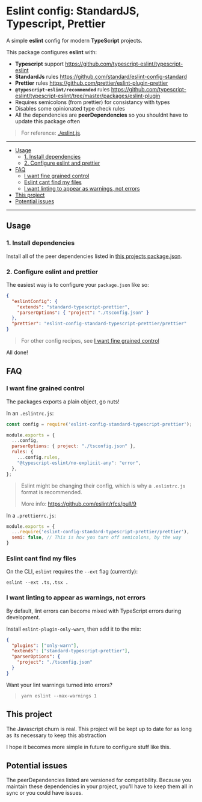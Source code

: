 # Eslint config: StandardJS, Typescript, Prettier

A simple **eslint** config for modern **TypeScript** projects.

This package configures **eslint** with:
- **Typescript** support https://github.com/typescript-eslint/typescript-eslint
- **StandardJs** rules https://github.com/standard/eslint-config-standard
- **Prettier** rules https://github.com/prettier/eslint-plugin-prettier
- **`@typescript-eslint/recommended`** rules https://github.com/typescript-eslint/typescript-eslint/tree/master/packages/eslint-plugin
- Requires semicolons (from prettier) for consistancy with types
- Disables some opinionated type check rules
- All the dependencies are **peerDependencies** so you shouldnt have to update this package often

> For reference: [./eslint.js](./eslint.js).

----------

+ [Usage](#usage)
  + [1. Install dependencies](#1-install-dependencies)
  + [2. Configure eslint and prettier](#2-configure-eslint-and-prettier)
+ [FAQ](#faq)
  + [I want fine grained control](#i-want-fine-grained-control)
  + [Eslint cant find my files](#eslint-cant-find-my-files)
  + [I want linting to appear as warnings, not errors](#i-want-linting-to-appear-as-warnings-not-errors)
+ [This project](#this-project)
+ [Potential issues](#potential-issues)

-----------------

## Usage

### 1. Install dependencies

Install all of the peer dependencies listed in [this projects package.json](./package.json).

### 2. Configure eslint and prettier

The easiest way is to configure your `package.json` like so:

```json
{
  "eslintConfig": {
    "extends": "standard-typescript-prettier",
    "parserOptions": { "project": "./tsconfig.json" }
  },
  "prettier": "eslint-config-standard-typescript-prettier/prettier"
}
```

> For other config recipes, see [I want fine grained control](#I-want-fine-grained-control)

All done!

## FAQ

### I want fine grained control

The packages exports a plain object, go nuts!

In an `.eslintrc.js`:

```js
const config = require('eslint-config-standard-typescript-prettier');

module.exports = {
  ...config,
  parserOptions: { project: "./tsconfig.json" },
  rules: {
    ...config.rules,
    "@typescript-eslint/no-explicit-any": "error",
  },
};
```

> Eslint might be changing their config, which is why a `.eslintrc.js` format is recommended.
> 
> More info: https://github.com/eslint/rfcs/pull/9

In a `.prettierrc.js`:

```js
module.exports = {
  ...require('eslint-config-standard-typescript-prettier/prettier'),
  semi: false, // This is how you turn off semicolons, by the way
}
```

### Eslint cant find my files

On the CLI, `eslint` requires the `--ext` flag (currently):
```
eslint --ext .ts,.tsx .
```


### I want linting to appear as warnings, not errors

By default, lint errors can become mixed with TypeScript errors during development.

Install `eslint-plugin-only-warn`, then add it to the mix:

```json
{
  "plugins": ["only-warn"],
  "extends": ["standard-typescript-prettier"],
  "parserOptions": {
    "project": "./tsconfig.json"
  }
}
```

Want your lint warnings turned into errors?

> `yarn eslint --max-warnings 1`

## This project

The Javascript churn is real. This project will be kept up to date for as long as its necessary to keep this abstraction

I hope it becomes more simple in future to configure stuff like this.

## Potential issues

The peerDependencies listed are versioned for compatibility. Because you maintain these dependencies in your project, you'll have to keep them all in sync or you could have issues.